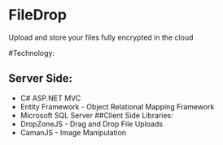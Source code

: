 # FileDrop
Upload and store your files fully encrypted in the cloud

#Technology:
## Server Side:
* C# ASP.NET MVC
* Entity Framework - Object Relational Mapping Framework
* Microsoft SQL Server
##Client Side Libraries:
* DropZoneJS - Drag and Drop File Uploads
* CamanJS - Image Manipulation

